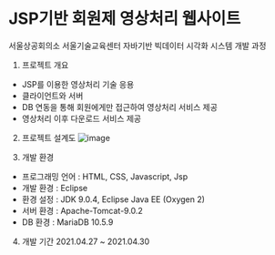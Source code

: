 # JSP기반 회원제 영상처리 웹사이트

서울상공회의소 서울기술교육센터
자바기반 빅데이터 시각화 시스템 개발 과정

1. 프로젝트 개요
- JSP를 이용한 영상처리 기술 응용
- 클라이언트와 서버
- DB 연동을 통해 회원에게만 접근하여 영상처리 서비스 제공
- 영상처리 이후 다운로드 서비스 제공

2. 프로젝트 설계도
![image](https://user-images.githubusercontent.com/70091108/119261080-afcedb00-bc10-11eb-8c9a-613a430e5928.png)

3. 개발 환경
- 프로그래밍 언어 : HTML, CSS, Javascript, Jsp
- 개발 환경 : Eclipse
- 환경 설정 : JDK 9.0.4, Eclipse Java EE (Oxygen 2)
- 서버 환경 : Apache-Tomcat-9.0.2
- DB  환경 : MariaDB 10.5.9

4. 개발 기간
2021.04.27 ~ 2021.04.30
